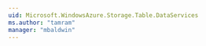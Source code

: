 ```yaml
---
uid: Microsoft.WindowsAzure.Storage.Table.DataServices
ms.author: "tamram"
manager: "mbaldwin"
---
```


